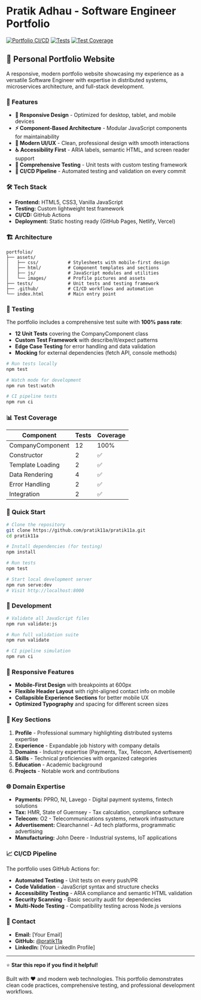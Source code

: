 # Pratik Adhau - Software Engineer Portfolio

[![Portfolio CI/CD](https://github.com/pratik11a/pratik11a/actions/workflows/portfolio-ci.yml/badge.svg)](https://github.com/pratik11a/pratik11a/actions/workflows/portfolio-ci.yml)
[![Tests](https://github.com/pratik11a/pratik11a/actions/workflows/test.yml/badge.svg)](https://github.com/pratik11a/pratik11a/actions/workflows/test.yml)
[![Test Coverage](https://img.shields.io/badge/test%20coverage-100%25-brightgreen)](./tests/)

## 🚀 Personal Portfolio Website

A responsive, modern portfolio website showcasing my experience as a versatile Software Engineer with expertise in distributed systems, microservices architecture, and full-stack development.

### 🌟 Features

- **📱 Responsive Design** - Optimized for desktop, tablet, and mobile devices
- **⚡ Component-Based Architecture** - Modular JavaScript components for maintainability
- **🎨 Modern UI/UX** - Clean, professional design with smooth interactions
- **♿ Accessibility First** - ARIA labels, semantic HTML, and screen reader support
- **🧪 Comprehensive Testing** - Unit tests with custom testing framework
- **🔄 CI/CD Pipeline** - Automated testing and validation on every commit

### 🛠 Tech Stack

- **Frontend:** HTML5, CSS3, Vanilla JavaScript
- **Testing:** Custom lightweight test framework
- **CI/CD:** GitHub Actions
- **Deployment:** Static hosting ready (GitHub Pages, Netlify, Vercel)

### 🏗 Architecture

```
portfolio/
├── assets/
│   ├── css/           # Stylesheets with mobile-first design
│   ├── html/          # Component templates and sections
│   ├── js/            # JavaScript modules and utilities
│   └── images/        # Profile pictures and assets
├── tests/             # Unit tests and testing framework
├── .github/           # CI/CD workflows and automation
└── index.html         # Main entry point
```

### 🧪 Testing

The portfolio includes a comprehensive test suite with **100% pass rate**:

- **12 Unit Tests** covering the CompanyComponent class
- **Custom Test Framework** with describe/it/expect patterns
- **Edge Case Testing** for error handling and data validation
- **Mocking** for external dependencies (fetch API, console methods)

```bash
# Run tests locally
npm test

# Watch mode for development
npm run test:watch

# CI pipeline tests
npm run ci
```

### 📊 Test Coverage

| Component | Tests | Coverage |
|-----------|-------|----------|
| CompanyComponent | 12 | 100% |
| Constructor | 2 | ✅ |
| Template Loading | 2 | ✅ |
| Data Rendering | 4 | ✅ |
| Error Handling | 2 | ✅ |
| Integration | 2 | ✅ |

### 🚀 Quick Start

```bash
# Clone the repository
git clone https://github.com/pratik11a/pratik11a.git
cd pratik11a

# Install dependencies (for testing)
npm install

# Run tests
npm test

# Start local development server
npm run serve:dev
# Visit http://localhost:8000
```

### 🔧 Development

```bash
# Validate all JavaScript files
npm run validate:js

# Run full validation suite
npm run validate

# CI pipeline simulation
npm run ci
```

### 📱 Responsive Features

- **Mobile-First Design** with breakpoints at 600px
- **Flexible Header Layout** with right-aligned contact info on mobile
- **Collapsible Experience Sections** for better mobile UX
- **Optimized Typography** and spacing for different screen sizes

### 🎯 Key Sections

1. **Profile** - Professional summary highlighting distributed systems expertise
2. **Experience** - Expandable job history with company details
3. **Domains** - Industry expertise (Payments, Tax, Telecom, Advertisement)
4. **Skills** - Technical proficiencies with organized categories
5. **Education** - Academic background
6. **Projects** - Notable work and contributions

### 🌐 Domain Expertise

- **Payments:** PPRO, NI, Lavego - Digital payment systems, fintech solutions
- **Tax:** HMR, State of Guernsey - Tax calculation, compliance software
- **Telecom:** O2 - Telecommunications systems, network infrastructure
- **Advertisement:** Clearchannel - Ad tech platforms, programmatic advertising
- **Manufacturing:** John Deere - Industrial systems, IoT applications

### 📈 CI/CD Pipeline

The portfolio uses GitHub Actions for:

- **Automated Testing** - Unit tests on every push/PR
- **Code Validation** - JavaScript syntax and structure checks
- **Accessibility Testing** - ARIA compliance and semantic HTML validation
- **Security Scanning** - Basic security audit for dependencies
- **Multi-Node Testing** - Compatibility testing across Node.js versions

### 🤝 Contact

- **Email:** [Your Email]
- **GitHub:** [@pratik11a](https://github.com/pratik11a)
- **LinkedIn:** [Your LinkedIn Profile]

---

⭐ **Star this repo if you find it helpful!**

Built with ❤️ and modern web technologies. This portfolio demonstrates clean code practices, comprehensive testing, and professional development workflows.
